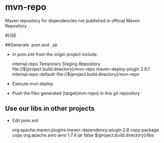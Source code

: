 mvn-repo
========

Maven repository for dependencies not published in official Maven Repository

#USE

##Generate .pom and . jar

  - In pom.xml from the origin project include:

    <distributionManagement>
      <repository>
        <id>internal.repo</id>
        <name>Temporary Staging Repository</name>
        <url>file://${project.build.directory}/mvn-repo</url>
      </repository>
    </distributionManagement>
    
    
    <build>
     <plugins>
      <plugin>
        <artifactId>maven-deploy-plugin</artifactId>
        <version>2.8.1</version>
        <configuration>
          <altDeploymentRepository>internal.repo::default::file://${project.build.directory}/mvn-repo</altDeploymentRepository>
        </configuration>
      </plugin>
     </plugins>
   </build>

  - Execute mvn deploy
  
  - Push the files generated (target/mvn-repo) in this git repository
  
## Use our libs in other projects

  - Edit pom.xml
  
     <plugin>
        <groupId>org.apache.maven.plugins</groupId>
        <artifactId>maven-dependency-plugin</artifactId>
        <version>2.8</version>
         <executions>
            <execution>
              <id>copy</id>
              <phase>package</phase>
              <goals>
                <goal>copy</goal>
              </goals>
              <configuration>
                <artifactItems>
                  <artifactItem>
                    <groupId>org.apache.avro</groupId>
                    <artifactId>avro</artifactId>
                    <version>1.7.4</version>
                    <type>jar</type>
                    <overWrite>false</overWrite>
                    <outputDirectory>${project.build.directory}/libs</outputDirectory>
                  </artifactItem>
               </artifactItems>
              </configuration>
            </execution>
          </executions>
       </plugin>
